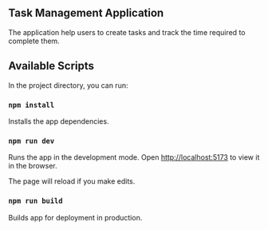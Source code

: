 ## Task Management Application

The application help users to create tasks and track the time required to complete them.

## Available Scripts

In the project directory, you can run:

### `npm install`

Installs the app dependencies.

### `npm run dev`

Runs the app in the development mode.
Open [http://localhost:5173](http://localhost:5173/) to view it in the browser.

The page will reload if you make edits.

### `npm run build`

Builds app for deployment in production.
